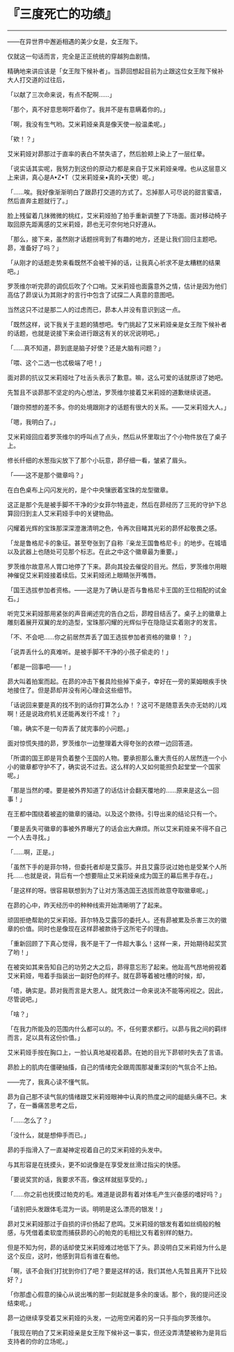 # 『三度死亡的功绩』

------

——在异世界中邂逅相遇的美少女是，女王陛下。

仅就这一句话而言，完全是正正统统的穿越狗血剧情。

精确地来讲应该是「女王陛下候补者」。当昴回想起目前为止跟这位女王陛下候补大人打交道的过往后，

「以献了三次命来说，有点不配啊……」

「那个，真不好意思啊吓着你了。我并不是有意瞒着你的。」

「啊，我没有生气哟。艾米莉娅亲真是像天使一般温柔呢。」

「欸！？」

艾米莉娅对昴那过于直率的表白不禁失语了，然后脸颊上染上了一层红晕。

「说实话其实呢，我努力到这份的原动力都是来自于艾米莉娅亲哩。也从这层意义上来讲，真心是A•Z•T（艾米莉娅亲•真的•天使）呢。」

「……唉。我好像渐渐明白了跟昴打交道的方式了。忘掉那人可尽说的甜言蜜语，然后直奔主题就行了。」

脸上残留着几抹微微的桃红，艾米莉娅拍了拍手重新调整了下场面。面对移动椅子取回原先距离感的艾米莉娅，昴也无可奈何地只好遵从。

「那么，接下来，虽然刚才话题拐弯到了有趣的地方，还是让我们回归主题吧。昴，准备好了吗？」

「从刚才的话题走势来看既然不会被干掉的话，让我真心祈求不是太糟糕的结果吧。」

罗茨维尔听完昴的调侃后吹了个口哨。艾米莉娅也面露意外之情，估计是因为他们高估了昴误认为其刚才的言行中包含了试探二人真意的意图吧。

当然这只不过是那二人的过虑而已，昴本人并没有意识到这一点。

「既然这样，说下我关于主题的猜想吧。专门挑起了艾米莉娅亲是女王陛下候补者的话题，也就是说接下来会进行跟这有关的状况说明吧。」

「……真不知道，昴到底是脑子好使？还是大脑有问题？」

「喂、这个二选一也忒极端了吧！」

面对昴的抗议艾米莉娅吐了吐舌头表示了歉意。嘛，这么可爱的话就原谅了她吧。

先暂且不谈昴那不坚定的内心想法，罗茨维尔接着艾米莉娅的道歉继续说道。

「跟你预想的差不多。你的处境跟刚才的话题有很大的关系。——艾米莉娅大人。」

「嗯，我明白了。」

艾米莉娅回应着罗茨维尔的呼叫点了点头，然后从怀里取出了个小物件放在了桌子上。

修长纤细的水葱指尖放下了那个小玩意，昴仔细一看，皱紧了眉头。

「——这不是那个徽章吗？」

在白色桌布上闪闪发光的，是个中央镶嵌着宝珠的龙型徽章。

这正是那个先是被手脚不干净的少女菲尔特盗走，然后在昴经历了三死的守护下总算回归到主人艾米莉娅手中的关键物品。

闪耀着光辉的宝珠那深深澄澈清明之色，令再次目睹其光彩的昴怀起敬畏之感。

「龙是鲁格尼卡的象征。甚至夸张到了自称『亲龙王国鲁格尼卡』的地步。在城墙以及武器上也随处可见那个标志。在此之中这个徽章最为重要。」

罗茨维尔故意吊人胃口地停了下来。昴向其投去催促的目光。然后，罗茨维尔用眼神催促艾米莉娅接着续后。艾米莉娅闭上眼睛张开嘴唇。

「国王选拔参加者资格。——这是为了确认是否与鲁格尼卡王国的王位相配的试金石。」

听完艾米莉娅那用紧张的声音阐述完的告白之后，昴瞠目结舌了。桌子上的徽章上雕刻着展开双翼的龙的造型，宝珠那闪耀的光辉似乎在隐隐证实着刚才的发言。

「不、不会吧……你之前居然弄丢了国王选拔参加者资格的徽章！？」

「说弄丢什么的真难听。是被手脚不干净的小孩子偷走的！」

「都是一回事吧——！」

昴大叫着拍案而起。在昴的冲击下餐具险些掉下桌子，幸好在一旁的莱姆眼疾手快地接住了。但是昴却并没有闲心理会这些细节。

「话说回来要是真的找不到的话你打算怎么办！？这可不是随意丢失亦无妨的儿戏啊！还是说政府机关还能再发行不成！？」

「嘛，确实不是一句弄丢了就完事的小问题。」

面对惊慌失措的昴，罗茨维尔一边整理着大得夸张的衣襟一边回答道。

「所谓的国王即是背负着整个王国的人物。要承担那么重大责任的人居然连一个小小的徽章都守护不了，确实说不过去。这么样的人又如何能担负起堂堂一个国家呢。」

「那是当然的喽。要是被外界知道了的话估计会翻天覆地的……原来是这么一回事！」

在王都中围绕着被盗的徽章的骚动。以及这个款待。引导出来的结论只有一个。

「要是丢失可徽章的事被外界曝光了的话会出大麻烦。所以艾米莉娅亲不得不自己一个人去寻找。」

「……啊，正是。」

「虽然下手的是菲尔特，但委托者却是艾露莎。并且艾露莎说过她也是受某个人所托……也就是说，背后有一个想要阻止艾米莉娅亲成为国王的幕后黑手存在。」

「是这样的呀。很容易联想到为了让对方落选国王选拔而故意夺取徽章呢。」

在昴的心中，昨天经历中的种种线索开始清晰明了了起来。

顽固拒绝帮助的艾米莉娅。菲尔特及艾露莎的委托人。还有昴被累及杀害三次的徽章的价值。同时也是像现在这样昴被款待于这所宅子的理由。

「重新回顾了下真心觉得，我不是干了一件超大事么！这样一来，开始期待起奖赏了哟！」

在被突如其来告知自己的功劳之大之后，昴得意忘形了起来。他趾高气昂地俯视着艾米莉娅，甩着手指装出一副好色的样子。就在昴等着被吐槽的时候，却，

「唔，确实是。昴对我而言是大恩人。就凭救过一命来说决不能等闲视之。因此，尽管说吧。」

「啥？」

「在我力所能及的范围内什么都可以的。不，任何要求都行。以昴与我之间的羁绊而言，足以具有这份价值。」

艾米莉娅手按在胸口上，一脸认真地凝视着昴。在她的目光下昴顿时失去了言语。

昴脸上的肌肉在僵硬抽搐，自己的情绪完全跟周围那凝重深刻的气氛合不上拍。

——完了，我真心读不懂气氛。

昴为自己那不读气氛的情绪跟艾米莉娅眼神中认真的热度之间的龃龉头痛不已。末了，在一番痛苦思考之后，

「……怎么了？」

「没什么，就是想伸手而已。」

昴的手指滑入了一直凝神定视着自己的艾米莉娅的头发中。

与其形容是在抚摸头，更不如说像是在享受发丝滑过指尖的快感。

「要说奖赏的话，我要求不高，像这样就挺享受的。」

「……你之前也抚摸过帕克的毛。难道是说昴有着对体毛产生兴奋感的嗜好吗？」

「请别把头发跟体毛混为一谈。明明是这么漂亮的银发！」

昴对艾米莉娅那过于自损的评价扬起了悲鸣。艾米莉娅的银发有着如丝绸般的触感，与凭借着柔软度而捕获昴的心的帕克的毛相比又有着别样的魅力。

但是不知为何，昴的话却使艾米莉娅难过地低下了头。昴没明白艾米莉娅为什么是这个反应，这时，他感到背后有谁在看他。

「啊，该不会我们打扰到你们了吧？要是这样的话，我们其他人先暂且离开下比较好？」

「你那虚心假意的操心从说出嘴的那一刻起就是多余的废话。那个，我的提问还没结束呢。」

昴一边继续享受着艾米莉娅的头发，一边用空闲着的另一只手指向罗茨维尔。

「我现在明白了艾米莉娅亲是女王陛下候补这一事实，但还没弄清楚被称为是背后支持者的你的立场呢。」

